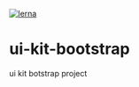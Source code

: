 [![lerna](https://img.shields.io/badge/maintained%20with-lerna-cc00ff.svg)](https://lernajs.io/)

# ui-kit-bootstrap

ui kit botstrap project
